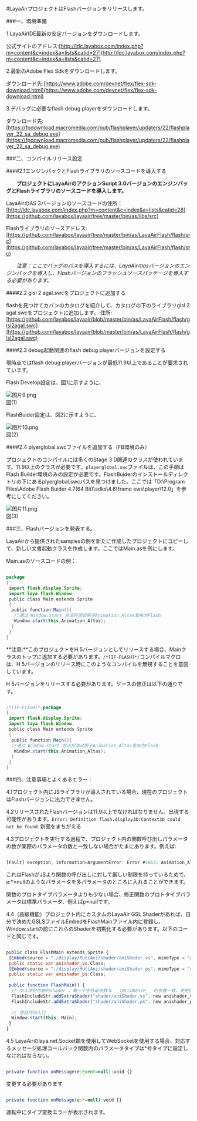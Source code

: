 #LayaAirプロジェクトはFlashバージョンをリリースします。



###一、環境準備

1.LayaAirIDE最新の安定バージョンをダウンロードします。

公式サイトのアドレス:[http://ldc.layabox.com/index.php?m=content&c=index&a=lists&catid=27](http://ldc.layabox.com/index.php?m=content&c=index&a=lists&catid=27) 

2.最新のAdobe Flex Sdkをダウンロードします。

ダウンロード先:[https://www.adobe.com/devnet/flex/flex-sdk-download.html](https://www.adobe.com/devnet/flex/flex-sdk-download.html)

3.デバッグに必要なflash debug playerをダウンロードします。

ダウンロード先:[https://fpdownload.macromedia.com/pub/flashplayer/updaters/22/flashplayer_22_sa_debug.exe](https://fpdownload.macromedia.com/pub/flashplayer/updaters/22/flashplayer_22_sa_debug.exe)



 







###二、コンパイルリリース設定

####2.1エンジンパックとFlashライブラリのソースコードを導入する

　　**プロジェクトにLayaAirのアクションScript 3.0バージョンのエンジンバッグとFlashライブラリのソースコードを導入します。**

LayaAirのAS 3バージョンのソースコードの住所：[http://ldc.layabox.com/index.php?m=content&c=index&a=lists&catid=28](https://github.com/layabox/layaair/tree/master/bin/as/libs/src)

Flashライブラリのソースアドレス:[https://github.com/layabox/layaair/tree/master/bin/as/LayaAirFlash/flash/src](https://github.com/layabox/layaair/tree/master/bin/as/LayaAirFlash/flash/src)

　　*注意：ここでバッグのパスを導入するには、LayaAirのasバージョンのエンジンパックを導入し、Flashバージョンのフラッシュソースパッケージを導入する必要があります。*

####2.2 glsl 2 agal.swcをプロジェクトに追加する

flashを見つけてカバンのカタログを紹介して、カタログの下のライブラリglsl 2 agal.swcをプロジェクトに追加します。
住所:[https://github.com/layabox/layaair/blob/master/bin/as/LayaAirFlash/flash/glsl2agal.swc](https://github.com/layabox/layaair/blob/master/bin/as/LayaAirFlash/flash/glsl2agal.swc)

####2.3 debug起動関連のflash debug playerバージョンを設定する

現時点ではflash debug playerバージョンが最低11.9以上であることが要求されています。

Flash Develop設定は、図1に示すように、

​![图片9.png](img/1.png)<br/>
図(1)

FlashBuider設定は、図2に示すように、

​![图片10.png](img/2.png)<br/>
図(2)

####2.4 plyerglobal.swcファイルを追加する（FB環境のみ）

プロジェクトのコンパイルには多くのStage 3 D関連のクラスが使われています。11.9以上のクラスが必要です。`playerglobal.swc`ファイルは、この手順はFlash Builder環境のみの設定が必要です。FlashBuiderのインストールディレクトリの下にあるplyerglobal.swcパスを見つけました。ここでは「D:\Program Files\Adobe Flash Buider 4.7(64 Bit)\sdks\4.6\frame ews\player\12.0」を参考にしてください。

​![图片11.png](img/3.png)<br/>
図(3)



###三、Flashバージョンを発表する。

LayaAirから提供されたsamplesの例を新たに作成したプロジェクトにコピーして、新しい文書起動クラスを作成します。ここではMain.asを例にします。

Main.asのソースコードの例：


```java

package
{
 import flash.display.Sprite;
 import laya.flash.Window;
 public class Main extends Sprite
 {
  public function Main(){
   //通过 Window.start 方法将测试例子Animation_Altas发布为Flash
   Window.start(this,Animation_Altas);
  }
 }
}
```




**注意:**このプロジェクトをH 5バージョンとしてリリースする場合、Mainクラスのトップに追加する必要があります。`/*[IF-FLASH]*/`コンパイルマクロは、H 5バージョンのリリース時にこのようなコンパイルを無視することを意図しています。

H 5バージョンをリリースする必要があります。ソースの修正は以下の通りです。


```java

/*[IF-FLASH]*/package
{
 import flash.display.Sprite;
 import laya.flash.Window;
 public class Main extends Sprite
 {
  public function Main(){
  //通过 Window.start 方法将测试例子Animation_Altas发布为Flash
   Window.start(this,Animation_Altas);
  }
 }
}
```




###四、注意事項とよくあるエラー：

4.1プロジェクト内にJSライブラリが導入されている場合、現在のプロジェクトはFlashバージョンに出力できません。

4.2リリースされたFlashバージョンは11.9以上でなければなりません。出現する可能性があります。`Error: Definition flash.display3D:Context3D could not be found.`新聞をまちがえる

4.3プロジェクトを実行する過程で、プロジェクト内の関数呼び出しパラメータの数が実際のパラメータの数と一致しない場合がたまにあります。例えば:


```javascript

[Fault] exception, information=ArgumentError: Error #1063: Animation_Altas/createAnimation() 的参数数量不匹配。应该有 0 个，当前为 1 个。
```


これはFlashがJSより関数の呼び出しに対して厳しい制限を持っているためで、e:*=nullのようなパラメータを多パラメータのところに入れることができます。

関数のプロトタイプパラメータよりも少ない場合、修正関数のプロトタイプパラメータは標準パラメータ、例えばp=nullです。

4.4（高級機能）プロジェクト内にカスタムのLayaAir GSL Shaderがあれば、自分で決めたGSLSファイルEmbedをFlashMainファイル内に登録し、Window.startの前にこれらのShaderを初期化する必要があります。以下のコードと同じです。



```javascript

public class FlashMain extends Sprite {
 [Embed(source = "./display/MutiAni/shader/aniShader.vs", mimeType = "application/octet-stream")]
 public static var anishader_vs:Class;
 [Embed(source = "./display/MutiAni/shader/aniShader.ps", mimeType = "application/octet-stream")]
 public static var anishader_ps:Class;
  
 public function FlashMain() {
  // 加入项目依赖的shader ，第一个字符串参数与 __INCLUDESTR__ 的参数一致，使用扩展Shader必须使用。
  FlashIncludeStr.addExtraShader("shader/aniShader.vs", new anishader_vs);
  FlashIncludeStr.addExtraShader("shader/aniShader.ps", new anishader_ps);
   
  // 项目代码入口
  Window.start(this, Main);
 }
}
```


4.5 LayaAirのlaya.net.Socket類を使用してWebSocketを使用する場合、対応するメッセージ処理コールバック関数内のパラメータタイプは*号タイプに設定しなければならない。


```javascript

private function onMessage(e:Event=null):void {}
```


変更する必要があります


```javascript

private function onMessage(e:*=null):void {}
```


運転中にタイプ変換エラーが表示されます。

